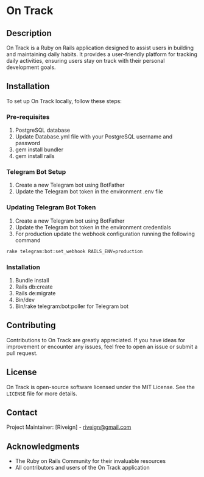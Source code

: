 # On Track

## Description
On Track is a Ruby on Rails application designed to assist users in building and maintaining daily habits. It provides a user-friendly platform for tracking daily activities, ensuring users stay on track with their personal development goals.

## Installation
To set up On Track locally, follow these steps:

### Pre-requisites

1. PostgreSQL database
2. Update Database.yml file with your PostgreSQL username and password
3. gem install bundler
4. gem install rails

### Telegram Bot Setup

1. Create a new Telegram bot using BotFather
2. Update the Telegram bot token in the environment .env file

### Updating Telegram Bot Token

1. Create a new Telegram bot using BotFather
2. Update the Telegram bot token in the environment credentials
3. For production update the webhook configuration running the following command

```bash
rake telegram:bot:set_webhook RAILS_ENV=production
```

### Installation

1. Bundle install
2. Rails db:create
3. Rails de:migrate
4. Bin/dev
5. Bin/rake telegram:bot:poller for Telegram bot

## Contributing
Contributions to On Track are greatly appreciated. If you have ideas for improvement or encounter any issues, feel free to open an issue or submit a pull request.

## License
On Track is open-source software licensed under the MIT License. See the `LICENSE` file for more details.

## Contact
Project Maintainer: [Riveign] - [riveign@gmail.com](mailto:riveign@gmail.com)

## Acknowledgments
- The Ruby on Rails Community for their invaluable resources
- All contributors and users of the On Track application